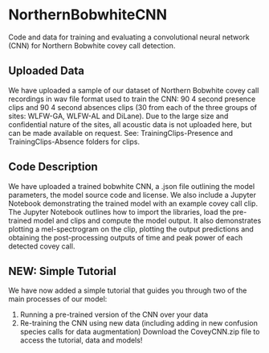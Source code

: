 # NorthernBobwhiteCNN
Code and data for training and evaluating a convolutional neural network (CNN) for Northern Bobwhite covey call detection.

## Uploaded Data
We have uploaded a sample of our dataset of Northern Bobwhite covey call recordings in wav file format used to train the CNN: 90 4 second presence clips and 90 4 second absences clips (30 from each of the three groups of sites: WLFW-GA, WLFW-AL and DiLane). Due to the large size and confidential nature of the sites, all acoustic data is not uploaded here, but can be made available on request. See: TrainingClips-Presence and TrainingClips-Absence folders for clips.

## Code Description
We have uploaded a trained bobwhite CNN, a .json file outlining the model parameters, the model source code and license. We also include a Jupyter Notebook demonstrating the trained model with an example covey call clip. The Jupyter Notebook outlines how to import the libraries, load the pre-trained model and clips and compute the model output. It also demonstrates plotting a mel-spectrogram on the clip, plotting the output predictions and obtaining the post-processing outputs of time and peak power of each detected covey call.

## NEW: Simple Tutorial
We have now added a simple tutorial that guides you through two of the main processes of our model:
  1) Running a pre-trained version of the CNN over your data
  2) Re-training the CNN using new data (including adding in new confusion species calls for data augmentation)
Download the CoveyCNN.zip file to access the tutorial, data and models!
